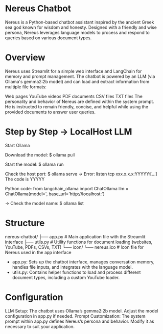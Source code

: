 # Nereus Chatbot
Nereus is a Python-based chatbot assistant inspired by the ancient Greek sea god known for wisdom and honesty. Designed with a friendly and wise persona, Nereus leverages language models to process and respond to queries based on various document types.
# Overview
Nereus uses Streamlit for a simple web interface and LangChain for memory and prompt management. The chatbot is powered by an LLM (via Ollama's gemma2:2b model) and can load and extract information from multiple file formats:

Web pages
YouTube videos
PDF documents
CSV files
TXT files
The personality and behavior of Nereus are defined within the system prompt. He is instructed to remain friendly, concise, and helpful while using the provided documents to answer user queries.

# Step by Step -> LocalHost LLM
Start Ollama

Download the model:
$ ollama pull <model name>

Start the model:
$ ollama run <model name>

Check the host port:
$ ollama serve
-> Error: listen tcp xxx.x.x.x:YYYYY:[...]
The code is YYYYY

Python code:
from langchain_ollama import ChatOllama
llm = ChatOllama(model='<model name>, base_url='http://localhost:<YYYY>')

-> Check the model name: $ ollama list

# Structure
nereus-chatbot/
├── app.py          # Main application file with the Streamlit interface
├── utils.py        # Utility functions for document loading (websites, YouTube, PDFs, CSVs, TXT)
└── icon/
    └── nereus.ico  # Icon file for Nereus used in the app interface

- app.py: Sets up the chatbot interface, manages conversation memory, handles file inputs, and integrates with the language model.
- utils.py: Contains helper functions to load and process different document types, including a custom YouTube loader.

# Configuration
LLM Setup: The chatbot uses Ollama’s gemma2:2b model. Adjust the model configuration in app.py if needed.
Prompt Customization: The system prompt within app.py defines Nereus’s persona and behavior. Modify it as necessary to suit your application.